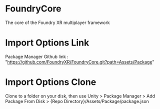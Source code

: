 # FoundryCore
The core of the Foundry XR multiplayer framework

# Import Options Link
Package Manager Github link : "https://github.com/FoundryXR/FoundryCore.git?path=Assets/Package"

# Import Options Clone
Clone to a folder on your disk, then use Unity > Package Manager > Add Package From Disk > {Repo Directory}/Assets/Package/package.json
